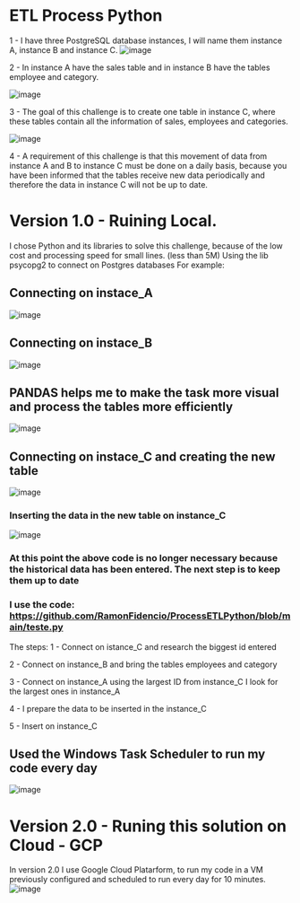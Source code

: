 # ETL Process Python

1 - I have three PostgreSQL database instances, I will name them instance A, instance B and instance C.
![image](https://user-images.githubusercontent.com/87341232/157033959-7ce66174-4d5d-4ea7-b37e-fba68ef735b3.png)


2 - In instance A  have the sales table and in instance B  have the tables employee and category.

![image](https://user-images.githubusercontent.com/87341232/157034082-d1935158-6b9a-472d-868d-f35aeb9b993f.png)



3 - The goal of this challenge is to create one table in instance C,  where these tables contain all the information of sales, employees and categories.


![image](https://user-images.githubusercontent.com/87341232/157034174-9fcb435e-7bb9-47e7-a672-6f614bdfc425.png)


4 - A requirement of this challenge is that this movement of data from instance A and B to instance C must be done on a daily basis, because you have been informed that the tables receive new data periodically and therefore the data in instance C will not be up to date.

# Version 1.0 - Ruining Local.
I chose Python and its libraries to solve this challenge, because of the low cost and processing speed for small lines. (less than 5M)
Using the lib psycopg2 to connect on Postgres databases
For example:
## Connecting on instace_A
![image](https://user-images.githubusercontent.com/87341232/157035319-146fae12-337f-49d1-a35c-bd4cd69994f2.png)
## Connecting on instace_B
![image](https://user-images.githubusercontent.com/87341232/157035463-69e6032e-e349-411c-9206-63588724a039.png)
## PANDAS helps me to make the task more visual and process the tables more efficiently 
![image](https://user-images.githubusercontent.com/87341232/157035671-207cb185-7fd1-4fe3-8b05-9df8d146aef9.png)
## Connecting on instace_C and creating the new table
![image](https://user-images.githubusercontent.com/87341232/157036876-a5927174-aea2-4f8e-80c7-b515c7cef2fd.png)
### Inserting the data in the new table on instance_C
![image](https://user-images.githubusercontent.com/87341232/157037106-f02430ed-74a4-43a1-ae68-e00027aa8d85.png)

### At this point the above code is no longer necessary because the historical data has been entered. The next step is to keep them up to date
### I use the code: https://github.com/RamonFidencio/ProcessETLPython/blob/main/teste.py
The steps:
1 - Connect on istance_C and research the biggest id entered

2 - Connect on instance_B and bring the tables employees and category

3 - Connect on instance_A using the largest ID from instance_C I look for the largest ones in instance_A

4 - I prepare the data to be inserted in the instance_C

5 - Insert on instance_C

## Used the Windows Task Scheduler to run my code every day
![image](https://user-images.githubusercontent.com/87341232/157045217-77543b2f-5a32-4194-9751-14ce7ef0a765.png)



# Version 2.0 - Runing this solution on Cloud - GCP
In version 2.0 I use Google Cloud Platarform, to run my code in a VM previously configured and scheduled to run every day for 10 minutes.
![image](https://user-images.githubusercontent.com/87341232/155524610-dc8a59d1-f6cc-42ed-83e9-7525547ab03d.png)

